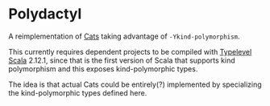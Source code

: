 # Polydactyl

A reimplementation of [Cats](https://github.com/typelevel/cats) taking advantage of `-Ykind-polymorphism`.

This currently requires dependent projects to be compiled with [Typelevel Scala](https://github.com/typelevel/scala) 2.12.1, since that is the first version of Scala that supports kind polymorphism and this exposes kind-polymorphic types.

The idea is that actual Cats could be entirely(?) implemented by specializing the kind-polymorphic types defined here.
